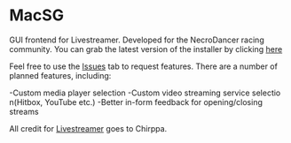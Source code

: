 # MacSG
GUI frontend for Livestreamer.  Developed for the NecroDancer racing community.  You can grab the latest version of the installer by clicking [here](http://rtmp.condorleague.tv/macsg.msi)

Feel free to use the [Issues](https://github.com/MacKirby/MacSG/issues) tab to request features.  There are a number of planned features, including:

-Custom media player selection 
-Custom video streaming service selectio n(Hitbox, YouTube etc.) 
-Better in-form feedback for opening/closing streams 

All credit for [Livestreamer](https://github.com/chrippa/livestreamer) goes to Chirppa.
